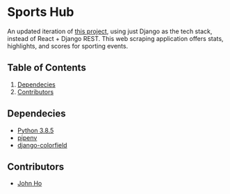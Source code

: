 # Sports Hub
An updated iteration of <a href="https://github.com/hojohn2561/fantasy_sports_hub">this project</a>, using just Django as the tech stack, instead of React + Django REST. 
This web scraping application offers stats, highlights, and scores for sporting events.

## Table of Contents
1. [Dependecies](#Dependecies)
2. [Contributors](#Contributors)

## Dependecies
- [Python 3.8.5](https://www.python.org/downloads/)
- [pipenv](https://pipenv.pypa.io/en/latest/)
- [django-colorfield](https://pypi.org/project/django-colorfield/)

## Contributors
- [John Ho](https://github.com/hojohn2561)
